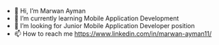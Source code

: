 - 👋 Hi, I’m Marwan Ayman
- 🌱 I’m currently learning Mobile Application Development
- 💞️ I’m looking for Junior Mobile Application Developer position
- 📫 How to reach me https://www.linkedin.com/in/marwan-ayman11/

<!---
marwanayman11/marwanayman11 is a ✨ special ✨ repository because its `README.md` (this file) appears on your GitHub profile.
You can click the Preview link to take a look at your changes.
--->
